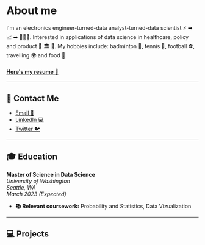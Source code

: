 # About me
I'm an electronics engineer-turned-data analyst-turned-data scientist ⚡️ ➡ 📈  ➡ 👨🏽‍💻. Interested in applications of data science in healthcare, policy and product 🏥 🏛 📱. My hobbies include: badminton 🏸, tennis 🎾, football ⚽️, travelling 🌍 and food 🍲     
#### [Here's my resume 📄](Resume_Nov2021.pdf)

* * *
## 📨 Contact Me
- [Email 📧](mailto:hbaghar@uw.edu)
- [LinkedIn 💻](https://www.linkedin.com/in/hridaybaghar/)
- [Twitter 🐦](https://twitter.com/hriday_baghar)

* * *
## 🎓  Education
**Master of Science in Data Science**  
_University of Washington_  
_Seattle, WA_  
_March 2023 (Expected)_
- **📚  Relevant coursework:** Probability and Statistics, Data Vizualization

* * *
## 💻  Projects
